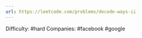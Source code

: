 ```yaml
---
url: https://leetcode.com/problems/decode-ways-ii
---
```


Difficulty: #hard
Companies: #facebook #google
